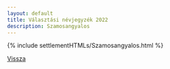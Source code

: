 ```yaml
---
layout: default
title: Választási névjegyzék 2022
description: Szamosangyalos
---
```


{% include settlementHTMLs/Szamosangyalos.html %}

[Vissza](./)